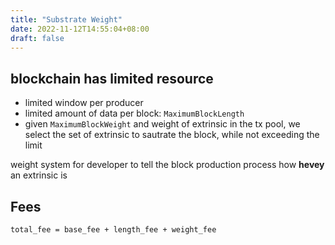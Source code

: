 ```yaml
---
title: "Substrate Weight"
date: 2022-11-12T14:55:04+08:00
draft: false
---
```


## blockchain has limited resource

- limited window per producer
- limited amount of data per block: `MaximumBlockLength`
- given `MaximumBlockWeight` and weight of extrinsic in the tx pool, we select the set of extrinsic to sautrate the block, while not exceeding the limit

weight system for developer to tell the block production process how **hevey** an extrinsic is

## Fees

```
total_fee = base_fee + length_fee + weight_fee
```
